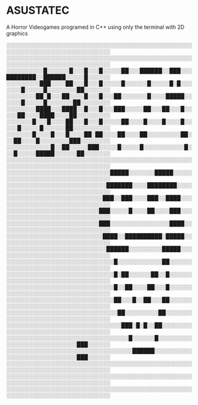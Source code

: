 # ASUSTATEC
A Horror Videogames programed in C++ using only the terminal with 2D graphics

░░░░░░░░░░░░░░░░░░░░░░░░░░░░░░░░░░░░░░░░░░░░░░░░░░░░░░░░░░░░░░░░░░░░░░░░░░░░░░
░░░░░░░░░░░░░░░░░░░░░░░░░░░░░░░░░░░░░░░░░░░░░░░░░░░░░░░░░░░░░░░░░░░░░░░░░░░░░░
░░░░░░░░░░█░░░░░░█░░░█░░░█░░░░░██░░░██████░░███░░░████████░░██████░░░░░█░░░░░░
░░░░░░░░░███░░░░██░░░█░░░█░░░░░█░░░░░░█░░░░░█░█░░░░░░░█░░░░░█░░░░░░░░██░░░░░░░
░░░░░░░░██░█░░░██░░░░█░░░█░░░██░░░░░░░█░░░░█████░░░░░░█░░░░░█░░░░░░░██░░░░░░░░
░░░░░░░░████░░░████░░█░░░█░░░███░░░░░██░░░██░░░█░░░░░██░░░░████░░░░██░░░░░░░░░
░░░░░░░█░░░█░░░░██░░░█░░░█░░░░░██░░░░█░░░░█░░░░█░░░░░█░░░░░█░░░░░░██░░░░░░░░░░
░░░░░░░█░░░░█░░░█░░░░██░██░░░░██░░░░██░░░░░░░░░██░░░██░░░░█░░░░░░░░███░░░░░░░░
░░░░░░░░░░░░█░░██░░░░░███░░░░░█░░░░░█░░░░░░░░░░░█░░░█░░░░░█████░░░░░░██░░░░░░░
░░░░░░░░░░░░░░░░░░░░░░░░░░░░░░░░░░░░░░░░░░░░░░░░░░░░░░░░░░░░░░░░░░░░░░░░░░░░░░
░░░░░░░░░░░░░░░░░░░░░░░░░░░░█████░░░░░░░█████░░░░░░░░░░░░░░░░░░░░░░░░░░░░░░░░░
░░░░░░░░░░░░░░░░░░░░░░░░░░░███████░░░░████████░░░░░░░░░░░░░░░░░░░░░░░░░░░░░░░░
░░░░░░░░░░░░░░░░░░░░░░░░░░███░░███░░░░███░░████░░░░░░░░░░░░░░░░░░░░░░░░░░░░░░░
░░░░░░░░░░░░░░░░░░░░░░░░░███░░░░░█░░░░██░░░░███░░░░░░░░░░░░░░░░░░░░░░░░░░░░░░░
░░░░░░░░░░░░░░░░░░░░░░░░░███░░░░░░░░░░░░░░░░████░░░░░░░░░░░░░░░░░░░░░░░░░░░░░░
░░░░░░░░░░░░░░░░░░░░░░░░░░████░░██████████░█████░░░░░░░░░░░░░░░░░░░░░░░░░░░░░░
░░░░░░░░░░░░░░░░░░░░░░░░░░░██████░░░░░░░░░█████░░░░░░░░░░░░░░░░░░░░░░░░░░░░░░░
░░░░░░░░░░░░░░░░░░░░░░░░░░░░░█░░░░░░░░░░░░██░░░░░░░░░░░░░░░░░░░░░░░░░░░░░░░░░░
░░░░░░░░░░░░░░░░░░░░░░░░░░░░░█░██░░░░░░██░░█░░░░░░░░░░░░░░░░░░░░░░░░░░░░░░░░░░
░░░░░░░░░░░░░░░░░░░░░░░░░░░░░█░░██░░░░██░░░█░░░░░░░░░░░░░░░░░░░░░░░░░░░░░░░░░░
░░░░░░░░░░░░░░░░░░░░░░░░░░░░░██░░░█░░██░░░██░░░░░░░░░░░░░░░░░░░░░░░░░░░░░░░░░░
░░░░░░░░░░░░░░░░░░░░░░░░░░░░░░██░░░░░░░░░██░░░░░░░░░░░░░░░░░░░░░░░░░░░░░░░░░░░
░░░░░░░░░░░░░░░░░░░░░░░░░░░░░░░███░█░█░░██░░░░░░░░░░░░░░░░░░░░░░░░░░░░░░░░░░░░
░░░░░░░░░░░░░░░░░░░░░░░░░░░░░░░░░█░░░░░░█░░░░░░░░░░░░░░░░░░░░░░░░░░░░███░░░░░░
░░░░░░░░░░░░░░░░░░░░░░░░░░░░░░░░░░██████░░░░░░░░░░░░░░░░░░░░░░░░░░░░░███░░░░░░
░░░░░░░░░░░░░░░░░░░░░░░░░░░░░░░░░░░░░░░░░░░░░░░░░░░░░░░░░░░░░░░░░░░░░░░░░░░░░░
░░░░░░░░░░░░░░░░░░░░░░░░░░░░░░░░░░░░░░░░░░░░░░░░░░░░░░░░░░░░░░░░░░░░░░░░░░░░░░
░░░░░░░░░░░░░░░░░░░░░░░░░░░░░░░░░░░░░░░░░░░░░░░░░░░░░░░░░░░░░░░░░░░░░░░░░░░░░░